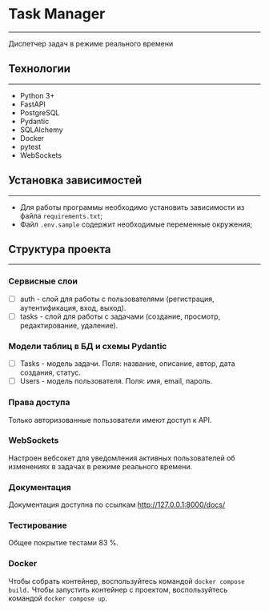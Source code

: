 # Task Manager

---

Диспетчер задач в режиме реального времени

## Технологии

---

- Python 3+
- FastAPI
- PostgreSQL
- Pydantic
- SQLAlchemy
- Docker
- pytest
- WebSockets

## Установка зависимостей

---

- Для работы программы необходимо установить зависимости из файла `requirements.txt`;
- Файл `.env.sample` содержит необходимые переменные окружения;

## Структура проекта

---

### Сервисные слои

- [ ]  auth - слой для работы с пользователями (регистрация, аутентификация, вход, выход).
- [ ]  tasks - слой для работы с задачами (создание, просмотр, редактирование, удаление).

### Модели таблиц в БД и схемы Pydantic

- [ ]  Tasks - модель задачи. Поля: название, описание, автор, дата создания, статус.
- [ ]  Users - модель пользователя. Поля: имя, email, пароль.

### Права доступа

Только авторизованные пользователи имеют доступ к API.

### WebSockets

Настроен вебсокет для уведомления активных пользователей об изменениях в задачах в режиме реального времени.

### Документация

Документация доступна по ссылкам http://127.0.0.1:8000/docs/

### Тестирование

Общее покрытие тестами 83 %.

### Docker

Чтобы собрать контейнер, воспользуйтесь командой `docker compose build.` Чтобы запустить контейнер с проектом, воспользуйтесь командой `docker compose up`.